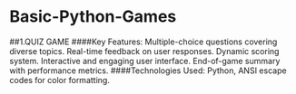 # Basic-Python-Games
##1.QUIZ GAME
####Key Features:
Multiple-choice questions covering diverse topics.
Real-time feedback on user responses.
Dynamic scoring system.
Interactive and engaging user interface.
End-of-game summary with performance metrics.
####Technologies Used: 
Python, ANSI escape codes for color formatting.
